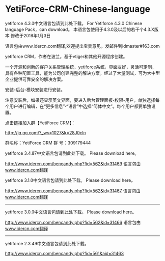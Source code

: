 # YetiForce-CRM-Chinese-language

yetiforce 4.3.0中文语言包请到此处下载。
For Yetiforce 4.3.0 Chinese language Pack，can  download。
本语言包使用于4.3.0及以后的若干个4.3.X版本
修改于2018年1月3日

语言包由www.idercn.com翻译,欢迎提出宝贵意见。发邮件到idmaster#163.com

yetiforce CRM，作者在波兰，基于vtiger和其他开源程序创建。

一个开源和创新的客户关系管理系统，yetiforce系统，界面友好，灵活可定制，具有各种配置工具，能为公司创建完整的解决方案。经过了大量测试，可为大中型企业提供可靠安全的解决方案。


安装-后台-模块安装进行安装。

注意安装后，如果还显示英文界面，要进入后台管理面板-权限-用户，单独选择每个用户进行编辑，在“更多信息”-“语言”中选择“简体中文”。每个用户都要单独设置。


点击链接加入群【YetiForce CRM】：

http://jq.qq.com/?_wv=1027&k=28J0cIn

群名称：YetiForce CRM
群   号：309179444


yetiforce 3.4.87中文语言包请到此处下载。
Please download here。

http://www.idercn.com/bencandy.php?fid=562&id=31469
语言包由 www.idercn.com翻译



yetiforce 3.1.0中文语言包请到此处下载。
Please download here。

http://www.idercn.com/bencandy.php?fid=562&id=31467
语言包由 www.idercn.com翻译
*****************************************************
yetiforce 3.0.0中文语言包请到此处下载。
Please download here。

http://www.idercn.com/bencandy.php?fid=562&id=31466
语言包由 www.idercn.com翻译
*****************************************************
yetiforce 2.3.49中文语言包请到此处下载。

http://www.idercn.com/bencandy.php?fid=561&aid=31463

